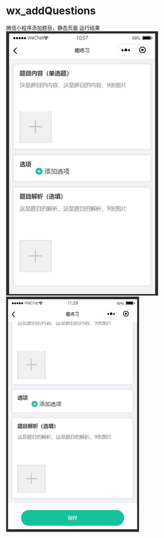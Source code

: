 # wx_addQuestions
微信小程序添加题目，静态页面
运行结果  
![Image text](https://github.com/Carloin/wx_addQuestions/blob/master/runimages/2firsteffect.jpg)![Image text](https://github.com/Carloin/wx_addQuestions/blob/master/runimages/3.1.jpg)
